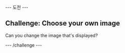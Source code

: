\--- 도전 \---

## Challenge: Choose your own image

Can you change the image that's displayed?

\--- /challenge \---